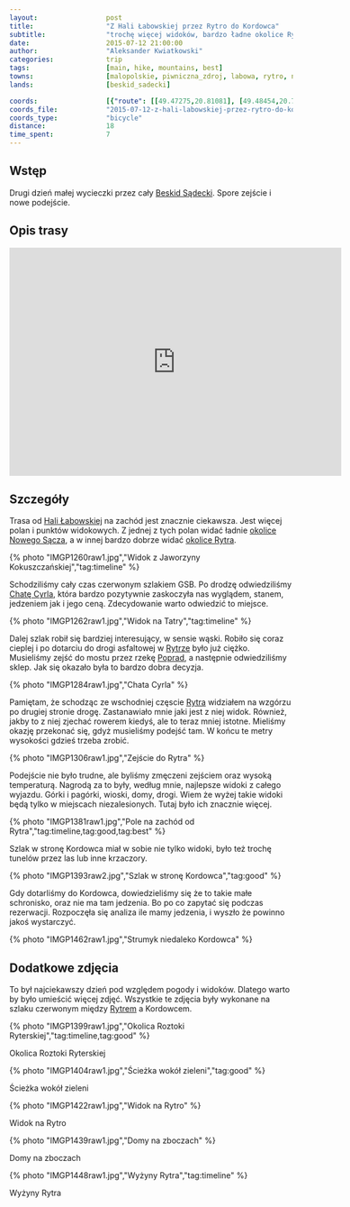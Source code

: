 ```yaml
---
layout:                 post
title:                  "Z Hali Łabowskiej przez Rytro do Kordowca"
subtitle:               "trochę więcej widoków, bardzo ładne okolice Rytra"
date:                   2015-07-12 21:00:00
author:                 "Aleksander Kwiatkowski"
categories:             trip
tags:                   [main, hike, mountains, best]
towns:                  [malopolskie, piwniczna_zdroj, labowa, rytro, nawojowa]
lands:                  [beskid_sadecki]

coords:                 [{"route": [[49.47275,20.81081], [49.48454,20.79553], [49.48081,20.75759], [49.49382,20.72644], [49.49087,20.70983], [49.48365,20.70275], [49.48607,20.68404], [49.48150,20.66576], [49.46064,20.66704]], "type": "hike"}]
coords_file:            "2015-07-12-z-hali-labowskiej-przez-rytro-do-kordowca.json"
coords_type:            "bicycle"
distance:               18
time_spent:             7
---
```


[wiki-labowska]:        https://pl.wikipedia.org/wiki/Schronisko_PTTK_na_Hali_%C5%81abowskiej
[wiki-poprad]:          https://pl.wikipedia.org/wiki/Poprad_(rzeka)
[wiki-rytro]:           https://pl.wikipedia.org/wiki/Rytro
[wiki-beskid-sadecki]:  https://pl.wikipedia.org/wiki/Beskid_S%C4%85decki

[pano-nowy-sacz]:       http://www.panoramio.com/photo/121590280
[pano-rytro]:           http://www.panoramio.com/photo/121603318

[cyrla]:                https://sites.google.com/site/chatacyrla/

Wstęp
-----

Drugi dzień małej wycieczki przez cały [Beskid Sądecki][wiki-beskid-sadecki]. Spore zejście i nowe podejście.

Opis trasy
----------

<iframe height='405' width='590' frameborder='0' allowtransparency='true' scrolling='no' src='http://www.strava.com/activities/346183870/embed/51fc7d270ff506cf683c46b1ec87d68348785916'></iframe>

Szczegóły
---------

Trasa od [Hali Łabowskiej][wiki-labowska] na zachód jest znacznie ciekawsza. Jest więcej polan i punktów widokowych.
Z jednej z tych polan widać ładnie [okolice Nowego Sącza][pano-nowy-sacz], a w innej bardzo dobrze widać [okolice Rytra][pano-rytro].

{% photo "IMGP1260raw1.jpg","Widok z Jaworzyny Kokuszczańskiej","tag:timeline" %}

Schodziliśmy cały czas czerwonym szlakiem GSB. Po drodzę odwiedziliśmy [Chatę Cyrla][cyrla], która bardzo pozytywnie zaskoczyła
nas wyglądem, stanem, jedzeniem jak i jego ceną. Zdecydowanie warto odwiedzić to miejsce.

{% photo "IMGP1262raw1.jpg","Widok na Tatry","tag:timeline" %}

Dalej szlak robił się bardziej interesujący, w sensie wąski. Robiło się coraz cieplej i po dotarciu do drogi asfaltowej
 w [Rytrze][wiki-rytro]
było już ciężko. Musieliśmy zejść do mostu przez rzekę [Poprad][wiki-poprad], a następnie odwiedziliśmy sklep.
Jak się okazało była to bardzo dobra decyzja.

{% photo "IMGP1284raw1.jpg","Chata Cyrla" %}

Pamiętam, że schodząc ze wschodniej częscie [Rytra][wiki-rytro] widziałem na wzgórzu po drugiej stronie drogę. Zastanawiało mnie
jaki jest z niej widok. Również, jakby to z niej zjechać rowerem kiedyś, ale to teraz mniej istotne. Mieliśmy okazję
przekonać się, gdyż musieliśmy podejść tam. W końcu te metry wysokości gdzieś trzeba zrobić.

{% photo "IMGP1306raw1.jpg","Zejście do Rytra" %}

Podejście nie było trudne, ale byliśmy zmęczeni zejściem oraz wysoką temperaturą. Nagrodą za to były, według mnie, najlepsze
widoki z całego wyjazdu. Górki i pagórki, wioski, domy, drogi. Wiem że wyżej takie widoki będą tylko w miejscach niezalesionych.
Tutaj było ich znacznie więcej.

{% photo "IMGP1381raw1.jpg","Pole na zachód od Rytra","tag:timeline,tag:good,tag:best" %}

Szlak w stronę Kordowca miał w sobie nie tylko widoki, było też trochę tunelów przez las lub inne krzaczory.

{% photo "IMGP1393raw2.jpg","Szlak w stronę Kordowca","tag:good" %}

Gdy dotarliśmy do Kordowca, dowiedzieliśmy się że to takie małe schronisko, oraz nie ma tam jedzenia. Bo po
co zapytać się podczas rezerwacji. Rozpoczęła się analiza ile mamy jedzenia, i wyszło że powinno jakoś wystarczyć.

{% photo "IMGP1462raw1.jpg","Strumyk niedaleko Kordowca" %}

Dodatkowe zdjęcia
-----------------

To był najciekawszy dzień pod względem pogody i widoków. Dlatego warto by było
umieścić więcej zdjęć. Wszystkie te zdjęcia były wykonane na szlaku czerwonym
między [Rytrem][wiki-rytro] a Kordowcem.

{% photo "IMGP1399raw1.jpg","Okolica Roztoki Ryterskiej","tag:timeline,tag:good" %}

Okolica Roztoki Ryterskiej

{% photo "IMGP1404raw1.jpg","Ścieżka wokół zieleni","tag:good" %}

Ścieżka wokół zieleni

{% photo "IMGP1422raw1.jpg","Widok na Rytro" %}

Widok na Rytro

{% photo "IMGP1439raw1.jpg","Domy na zboczach" %}

Domy na zboczach

{% photo "IMGP1448raw1.jpg","Wyżyny Rytra","tag:timeline" %}

Wyżyny Rytra
